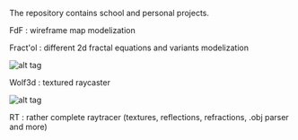 The repository contains school and personal projects.


FdF : wireframe map modelization

Fract'ol : different 2d fractal equations and variants modelization 

![alt tag](https://cloud.githubusercontent.com/assets/17055316/24584378/3b9e5820-176c-11e7-88ad-e3e3f95d4a16.gif)

Wolf3d : textured raycaster 

![alt tag](https://cloud.githubusercontent.com/assets/17055316/24478388/ef12664c-14da-11e7-9db5-a78c8d2d4ae7.gif)

RT : rather complete raytracer (textures, reflections, refractions, .obj parser and more)





